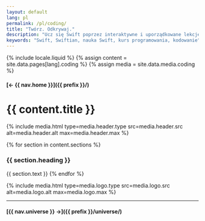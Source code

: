 ```yaml
---
layout: default
lang: pl
permalink: /pl/coding/
title: "Twórz. Odkrywaj."
description: "Ucz się Swift poprzez interaktywne i uporządkowane lekcje. Zaczynaj od podstaw, myśl ambitnie i rozwijaj swoje umiejętności krok po kroku."
keywords: "Swift, Swiftian, nauka Swift, kurs programowania, kodowanie"
---
```



{% include locale.liquid %}
{% assign content = site.data.pages[lang].coding %}
{% assign media = site.data.media.coding %}

#### [← {{ nav.home }}]({{ prefix }}/)

# {{ content.title }}

{% include media.html
  type=media.header.type
  src=media.header.src
  alt=media.header.alt
  max=media.header.max
%}

{% for section in content.sections %}
### {{ section.heading }}
{{ section.text }}
{% endfor %}

{% include media.html
  type=media.logo.type
  src=media.logo.src
  alt=media.logo.alt
  max=media.logo.max
%}

---

#### [{{ nav.universe }} →]({{ prefix }}/universe/)